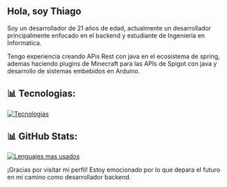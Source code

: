 ## Hola, soy Thiago

Soy un desarrollador de 21 años de edad, actualmente un desarrollador principalmente enfocado en el backend y estudiante de Ingenieria en Informatica.

Tengo experiencia creando APis Rest con java en el ecosistema de spring, ademas haciendo plugins de Minecraft para las APIs de Spigot con java y desarrollo de sistemas embebidos en Arduino.

## 📊 Tecnologias:

[![Tecnologias](https://skillicons.dev/icons?i=java,spring,docker,idea,maven,mysql,js,html,css,react)](https://skillicons.dev)

## 📊 GitHub Stats:

<!--[![Thiago Bernal GitHub stats](https://github-readme-stats.vercel.app/api?username=thiagobrnal)](https://github.com/anuraghazra/github-readme-stats)-->

[![Lenguajes mas usados](https://github-readme-stats.vercel.app/api/top-langs/?username=thiagobrnal&layout=compact)](https://github.com/anuraghazra/github-readme-stats)
  
¡Gracias por visitar mi perfil! Estoy emocionado por lo que depara el futuro en mi camino como desarrollador backend. 
<!--
**thiagobrnal/thiagobrnal** is a ✨ _special_ ✨ repository because its `README.md` (this file) appears on your GitHub profile.

Here are some ideas to get you started:

- 🔭 I’m currently working on ...
- 🌱 I’m currently learning ...
- 👯 I’m looking to collaborate on ...
- 🤔 I’m looking for help with ...
- 💬 Ask me about ...
- 📫 How to reach me: ...
- 😄 Pronouns: ...
- ⚡ Fun fact: ...
-->
